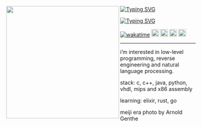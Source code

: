 <p float="left">
  <img src="https://static.demilked.com/wp-content/uploads/2016/05/old-photos-japan-1908-arnold-genthe-1.jpg" width="300" align="left">
</p>

[![Typing SVG](https://readme-typing-svg.demolab.com?font=Fira+Code&pause=1000&color=AF38F7&center=true&repeat=false&width=435&lines=neonzada)](https://git.io/typing-svg)

[![Typing SVG](https://readme-typing-svg.demolab.com?font=Fira+Code&pause=1000&color=AF38F7&center=true&width=435&lines=low+level+programming;natural+language+processing;researcher%2C+student%2C+learner)](https://git.io/typing-svg)

[![wakatime](https://wakatime.com/badge/user/505eac5d-145c-400e-9f68-7d22aaab0e2d.svg)](https://wakatime.com/@505eac5d-145c-400e-9f68-7d22aaab0e2d)
[<img height="20" src="https://img.shields.io/badge/linkedin-blue.svg?&style=for-the-badge&logo=linkedin&logoColor=white" />][linkedin]
[<img height="20" src="https://img.shields.io/badge/discord-darkblue?style=for-the-badge&logo=discord&logoColor=white"/>][discord]
[<img height="20" src="https://img.shields.io/badge/my_website-purple?style=for-the-badge&logo=neocities&logoColor=white"/>][website]
[<img height="20" src="https://img.shields.io/badge/X-black?&style=for-the-badge&logo=x&logoColor=white" />][twitter]

---
i’m interested in low-level programming, reverse engineering and natural language processing.

stack: c, c++, java, python, vhdl, mips and x86 assembly

learning: elixir, rust, go

meiji era photo by Arnold Genthe

[twitter]: https://twitter.com/neonzada
[linkedin]: https://www.linkedin.com/in/allan-duarte-ehlert-ab104220b
[website]: https://neonzada.neocities.org
[discord]: https://discord.com/users/159418755842048001

<!---
ZazaDev/ZazaDev is a ✨ special ✨ repository because its `README.md` (this file) appears on your GitHub profile.
You can click the Preview link to take a look at your changes.
--->
